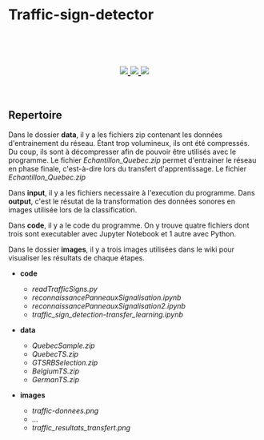 # Traffic-sign-detector
<br/>
<br/>


<h2 align="center">    

  <!-- GitHub -->
  <a href="https://github.com/isabelleysseric/">
    <img src="https://img.shields.io/badge/GitHub-100000?style=for-the-badge&logo=github&logoColor=white" >
  </a>  

  <!-- Project Repo -->
  <a href="https://github.com/isabelleysseric/Traffic-sign-detector/">
    <img src="https://img.shields.io/badge/Repo-Traffic_sign_detector-green?style=for-the-badge&logo={Traffic-sign-detector}&logoColor=white" >
  </a>

  <!-- Wiki Project -->
  <a href="https://github.com/isabelleysseric/Traffic-sign-detector/wiki/">
    <img src="https://img.shields.io/badge/Wiki-Traffic_sign_detector-green?style=for-the-badge&logo={Traffic-sign-detector}&logoColor=white" >
  </a><br>
  
</h2>
<br/>


## Repertoire

Dans le dossier **data**, il y a les fichiers zip contenant les données d'entrainement du réseau. Étant trop volumineux, ils ont été compressés. Du coup, ils sont à décompresser afin de pouvoir être utilisés avec le programme. Le fichier *Echantillon_Quebec.zip* permet d'entrainer le réseau en phase finale, c'est-à-dire lors du transfert d'apprentissage. Le fichier *Echantillon_Quebec.zip*

Dans **input**, il y a les fichiers necessaire à l'execution du programme. Dans **output**, c'est le résutat de la transformation des données sonores en images utilisée lors de la classification.

Dans **code**, il y a le code du programme. On y trouve quatre fichiers dont trois sont executabler avec Jupyter Notebook et 1 autre avec Python. 

Dans le dossier **images**, il y a trois images utilisées dans le wiki pour visualiser les résultats de chaque étapes. 


- **code**
  - *readTrafficSigns.py*
  - *reconnaissancePanneauxSignalisation.ipynb*
  - *reconnaissancePanneauxSignalisation2.ipynb*
  - *traffic_sign_detection-transfer_learning.ipynb*

- **data**
  - *QuebecSample.zip*
  - *QuebecTS.zip*
  - *GTSRBSelection.zip*
  - *BelgiumTS.zip*
  - *GermanTS.zip*

- **images**
  - *traffic-donnees.png*
  - *...*
  - *traffic_resultats_transfert.png*



